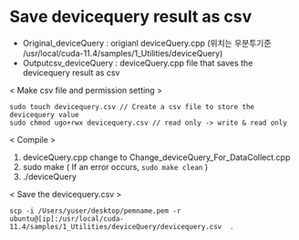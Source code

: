 # Save devicequery result as csv

- Original_deviceQuery : origianl deviceQuery.cpp (위치는 우분투기준 /usr/local/cuda-11.4/samples/1_Utilities/deviceQuery)
- Outputcsv_deviceQuery : deviceQuery.cpp file that saves the devicequery result as csv


< Make csv file and permission setting >
  
```
sudo touch devicequery.csv // Create a csv file to store the devicequery value
sudo chmod ugo+rwx devicequery.csv // read only -> write & read only
``` 


< Compile >

1. deviceQuery.cpp change to Change_deviceQuery_For_DataCollect.cpp
2. sudo make ( If an error occurs, ```sudo make clean``` )
4. ./deviceQuery


< Save the devicequery.csv >
```
scp -i /Users/yuser/desktop/pemname.pem -r ubuntu@[ip]:/usr/local/cuda-11.4/samples/1_Utilities/deviceQuery/devicequery.csv  .
```  
  
  
